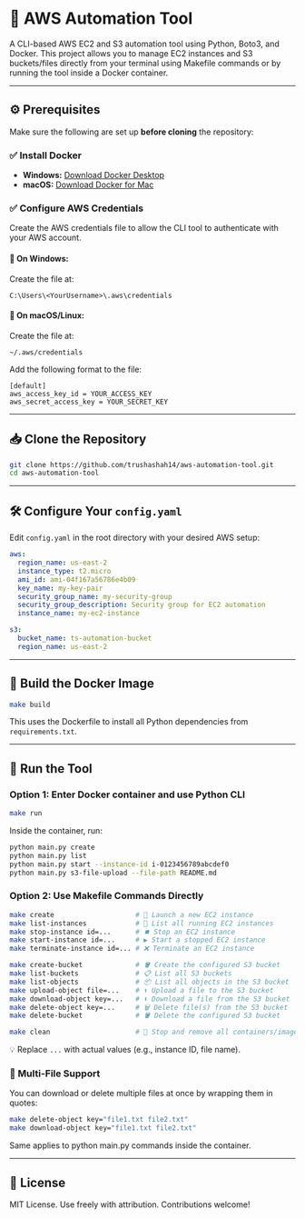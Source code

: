 # 🚀 AWS Automation Tool

A CLI-based AWS EC2 and S3 automation tool using Python, Boto3, and Docker. This project allows you to manage EC2 instances and S3 buckets/files directly from your terminal using Makefile commands or by running the tool inside a Docker container.

---

## ⚙️ Prerequisites

Make sure the following are set up **before cloning** the repository:

### ✅ Install Docker

- **Windows:** [Download Docker Desktop](https://www.docker.com/products/docker-desktop/)
- **macOS:** [Download Docker for Mac](https://www.docker.com/products/docker-desktop/)

### ✅ Configure AWS Credentials

Create the AWS credentials file to allow the CLI tool to authenticate with your AWS account.

#### 🔐 On Windows:

Create the file at:

```
C:\Users\<YourUsername>\.aws\credentials
```

#### 🔐 On macOS/Linux:

Create the file at:

```
~/.aws/credentials
```

Add the following format to the file:

```
[default]
aws_access_key_id = YOUR_ACCESS_KEY
aws_secret_access_key = YOUR_SECRET_KEY
```

---

## 📥 Clone the Repository

```bash
git clone https://github.com/trushashah14/aws-automation-tool.git
cd aws-automation-tool
```

---

## 🛠️ Configure Your `config.yaml`

Edit `config.yaml` in the root directory with your desired AWS setup:

```yaml
aws:
  region_name: us-east-2
  instance_type: t2.micro
  ami_id: ami-04f167a56786e4b09
  key_name: my-key-pair
  security_group_name: my-security-group
  security_group_description: Security group for EC2 automation
  instance_name: my-ec2-instance

s3:
  bucket_name: ts-automation-bucket
  region_name: us-east-2
```

---

## 🧱 Build the Docker Image

```bash
make build
```

This uses the Dockerfile to install all Python dependencies from `requirements.txt`.

---

## 🚀 Run the Tool

### Option 1: Enter Docker container and use Python CLI

```bash
make run
```

Inside the container, run:

```bash
python main.py create
python main.py list
python main.py start --instance-id i-0123456789abcdef0
python main.py s3-file-upload --file-path README.md
```

### Option 2: Use Makefile Commands Directly

```bash
make create                    # 🚀 Launch a new EC2 instance
make list-instances            # 📄 List all running EC2 instances
make stop-instance id=...      # ⏹️ Stop an EC2 instance
make start-instance id=...     # ▶️ Start a stopped EC2 instance
make terminate-instance id=... # ❌ Terminate an EC2 instance

make create-bucket             # 🪣 Create the configured S3 bucket
make list-buckets              # 📋 List all S3 buckets
make list-objects              # 📦 List all objects in the S3 bucket
make upload-object file=...    # ⬆️ Upload a file to the S3 bucket
make download-object key=...   # ⬇️ Download a file from the S3 bucket
make delete-object key=...     # 🗑️ Delete file(s) from the S3 bucket
make delete-bucket             # 🪣 Delete the configured S3 bucket

make clean                     # 🧹 Stop and remove all containers/images
```
💡 Replace `...` with actual values (e.g., instance ID, file name).

### 🔁 Multi-File Support
You can download or delete multiple files at once by wrapping them in quotes:

```bash
make delete-object key="file1.txt file2.txt"
make download-object key="file1.txt file2.txt"
```
Same applies to python main.py commands inside the container.

---

## 📃 License

MIT License. Use freely with attribution. Contributions welcome!

